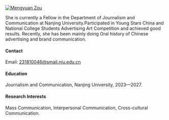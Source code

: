 

[![Mengyuan Zou](https://img.shields.io/badge/mengyuan1220-github-blue?logo=github)](https://github.com/mengyuan1220)

She is currently a Fellow in the Department of  Journalism and Communication at Nanjing University.Participated in Young Stars China and National College Students Advertising Art Competition and achieved good results. Recently, she has been mainly doing Oral history of Chinese advertising and brand communication. 

#### Contact

Email: 231810046@smail.nju.edu.cn

#### Education
 Journalism and Communication, Nanjing University, 2023—2027.

#### Research Interests
Mass Communication, Interpersonal Communication, Cross-cultural Communication.



